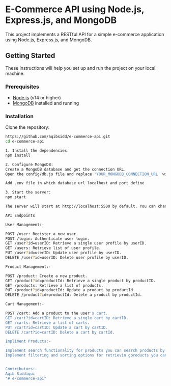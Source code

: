 # E-Commerce API using Node.js, Express.js, and MongoDB

This project implements a RESTful API for a simple e-commerce application using Node.js, Express.js, and MongoDB.

## Getting Started

These instructions will help you set up and run the project on your local machine.

### Prerequisites

- [Node.js](https://nodejs.org/) (v14 or higher)
- [MongoDB](https://www.mongodb.com/) installed and running

### Installation

   Clone the repository:

   ```bash
   https://github.com/aqibsidd/e-commerce-api.git
   cd e-commerce-api

   1. Install the dependencies:
   npm install

   2. Configure MongoDB:
   Create a MongoDB database and get the connection URL.
   Open the config/db.js file and replace 'YOUR_MONGODB_CONNECTION_URL' with your actual MongoDB connection URL.

   Add .env file in which database url localhost and port define
   
   3. Start the server:
   npm start

   The server will start at http://localhost:5500 by default. You can change the port in the app.js or .env file.

   API Endpoints

   User Management:-

   POST /user: Register a new user.
   POST /login: Authenticate user login.
   GET /user?id=userID: Retrieve a single user profile by userID.
   GET /users: Retrieve list of user profile.
   PUT /user?id=userID: Update user profile by userID.
   DELETE /user?id=userID: Delete user profile by userID.

   Product Management:-

   POST /product: Create a new product.
   GET /product?id=productId: Retrieve a single product by productID.
   GET /products: Retrieve a list of products.
   PUT /product?id=productId: Update a product by productId.
   DELETE /product?id=productId: Delete a product by productId.

   Cart Management:-

   POST /cart: Add a product to the user's cart.
   GET /cart?id=cartID: Retrieve a single cart by cartID.
   GET /carts: Retrieve a list of carts.
   PUT /cart?id=cartID: Update a cart by cartID.
   DELETE /cart?id=cartID: Delete a cart by cartId.

   Impliment Products:-
   
  Implement search functionality for products you can search products by query.
  Implement filtering and sorting options for retrievin gproducts you can filter by filterOptions and sort by sortOptions by query.


   Contributors:-
   Aqib Siddiqui
"# e-commerce-api" 
